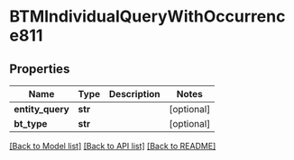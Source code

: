 # BTMIndividualQueryWithOccurrence811

## Properties
Name | Type | Description | Notes
------------ | ------------- | ------------- | -------------
**entity_query** | **str** |  | [optional] 
**bt_type** | **str** |  | [optional] 

[[Back to Model list]](../README.md#documentation-for-models) [[Back to API list]](../README.md#documentation-for-api-endpoints) [[Back to README]](../README.md)



